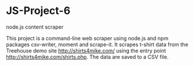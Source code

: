 # JS-Project-6
node.js content scraper

This project is a command-line web scraper using node.js and npm packages csv-writer, moment and scrape-it.  It scrapes t-shirt data from the Treehouse demo site http://shirts4mike.com/ using the entry point http://shirts4mike.com/shirts.php.  The data are saved to a CSV file.
